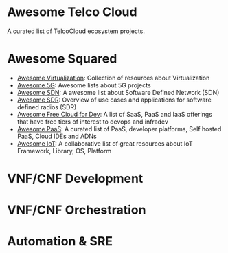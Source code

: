 # Awesome Telco Cloud

A curated list of TelcoCloud ecosystem projects.

# Awesome Squared

  - [Awesome Virtualization](https://github.com/Wenzel/awesome-virtualization): Collection of resources about Virtualization
  - [Awesome 5G](https://github.com/calee0219/awesome-5g): Awesome lists about 5G projects
  - [Awesome SDN](https://github.com/sdnds-tw/awesome-sdn): A awesome list about Software Defined Network (SDN)
  - [Awesome SDR](https://github.com/mendel5/sdr): Overview of use cases and applications for software defined radios (SDR)
  - [Awesome Free Cloud for Dev](https://github.com/ripienaar/free-for-dev): A list of SaaS, PaaS and IaaS offerings that have free tiers of interest to devops and infradev
  - [Awesome PaaS](https://github.com/debarshibasak/awesome-paas): A curated list of PaaS, developer platforms, Self hosted PaaS, Cloud IDEs and ADNs
  - [Awesome IoT](https://github.com/phodal/awesome-iot): A collaborative list of great resources about IoT Framework, Library, OS, Platform

# VNF/CNF Development

# VNF/CNF Orchestration 

# Automation & SRE
